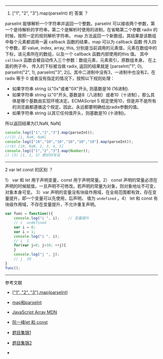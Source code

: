 

----

1. ["1", "2", "3"].map(parseInt) 的 答案 ？

parseInt 能够解析一个字符串并返回一个整数。parseInt 可以接收两个参数，第一个是待解析的字符串，第二个是解析时使用的进制，在省略第二个参数 radix 的时候，按照一定的规则解析字符串。 map 方法返回一个新数组，其结果是该数组中每个元素都调用一遍 callback 函数的结果，map  可以为 callback 函数 传入四个参数，即 value, index, array, this, 分别是当前调用的元素值，元素在数组中的下标，该元素所在的数组，以及一个 callback 函数内部使用的this 值。 其中`callback` 函数会被自动传入三个参数：数组元素，元素索引，原数组本身。 在上面的例子中， 传入的下标被当做 radix, 返回的结果就是 [parseInt("1", 0), parseInt("2", 1), parseInt("3", 2)]。其中二进制中没有3，一进制中也没有2，在radix 等于 0 或者没有指定的情况下，按照以下规则处理：

- 如果字符串 string 以"0x"或者"0X"开头, 则基数是16 (16进制).
- 如果字符串 string 以"0"开头, 基数是8（八进制）或者10（十进制），那么具体是哪个基数由实现环境决定。ECMAScript 5 规定使用10，但是并不是所有的浏览器都遵循这个规定。因此，永远都要明确给出radix参数的值。
- 如果字符串 string 以其它任何值开头，则基数是10 (十进制)。

所以返回结果为[1,NaN, NaN]

```js
console.log(["1","2","3"].map(parseInt));
//(3) [1, NaN, NaN]
console.log(["10","10","10","10","10","10"].map(parseInt));
//(6) [10, NaN, 2, 3, 4, 5]
console.log(["1","2","3"].map(Number));
// (3) [1, 2, 3] 更好的写法
```

---

2 var let const 的区别 ？

1） var 和 let 用于声明变量，const 用于声明常量。2） const 声明的常量必须在声明的时候赋值，一旦声明不可修改。若声明的常量为对象，则对象地址不可变，对象本身可变。 3）var 声明的变量没有块级作用域，在全局范围都有效，存在变量提升，即一个变量可以先使用，后声明， 值为 `undefined` 。4） let 和 const 有块级作用域，不存在变量提升，不允许重复声明。

```js
var func = function(){
    console.log("i ", i);    // 变量提升 
    // i  undefined
    var i = 0;
    var i = 1;
    console.log("i ", i);
    // i  1
    for(var j=0; j<10; ++j){
    }
    console.log("j ", j);
    // j  10
}
func();
```



---

参考文献

- [["1", "2", "3"].map(parseInt)]( [https://github.com/Advanced-Frontend/Daily-Interview-Question/blob/master/datum/summary.md#%E7%AC%AC-2-%E9%A2%981-2-3mapparseint-what--why-](https://github.com/Advanced-Frontend/Daily-Interview-Question/blob/master/datum/summary.md#第-2-题1-2-3mapparseint-what--why-) )

- [map和parseInt]( [https://github.com/CavsZhouyou/Front-End-Interview-Notebook/blob/master/JavaScript/JavaScript.md#45-1-2-3mapparseint-%E7%AD%94%E6%A1%88%E6%98%AF%E5%A4%9A%E5%B0%91](https://github.com/CavsZhouyou/Front-End-Interview-Notebook/blob/master/JavaScript/JavaScript.md#45-1-2-3mapparseint-答案是多少) )
- [JavaScript Array MDN]( https://developer.mozilla.org/zh-CN/docs/Web/JavaScript/Reference/Global_Objects/Array/map )
- [阮一峰let 和 const]( https://es6.ruanyifeng.com/#docs/let )

- [题目集锦1]( [https://github.com/CavsZhouyou/Front-End-Interview-Notebook/blob/master/JavaScript/JavaScript.md#45-1-2-3mapparseint-%E7%AD%94%E6%A1%88%E6%98%AF%E5%A4%9A%E5%B0%91](https://github.com/CavsZhouyou/Front-End-Interview-Notebook/blob/master/JavaScript/JavaScript.md#45-1-2-3mapparseint-答案是多少) )
- [题目集锦2]( [https://github.com/Advanced-Frontend/Daily-Interview-Question/blob/master/datum/summary.md#%E7%AC%AC-83-%E9%A2%98varlet-%E5%92%8C-const-%E5%8C%BA%E5%88%AB%E7%9A%84%E5%AE%9E%E7%8E%B0%E5%8E%9F%E7%90%86%E6%98%AF%E4%BB%80%E4%B9%88](https://github.com/Advanced-Frontend/Daily-Interview-Question/blob/master/datum/summary.md#第-83-题varlet-和-const-区别的实现原理是什么))
- 